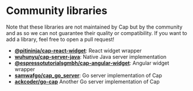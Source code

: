 # Community libraries

Note that these libraries are not maintained by Cap but by the community and as so we can not guarantee their quality or compatibility. If you want to add a library, feel free to open a pull request!

- **[@pitininja/cap-react-widget](https://www.npmjs.com/package/@pitininja/cap-react-widget)**: React widget wrapper
- **[wuhunyu/cap-server-java](https://github.com/wuhunyu/cap-server-java)**: Native Java server implementation
- **[@espressotutorialsgmbh/cap-angular-widget](https://www.npmjs.com/package/@espressotutorialsgmbh/cap-angular-widget)**: Angular widget wrapper
- **[samwafgo/cap_go_server](https://github.com/samwafgo/cap_go_server)**: Go server implementation of Cap
- **[ackcoder/go-cap](https://github.com/ackcoder/go-cap)** Another Go server implementation of Cap